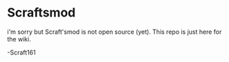 # Scraftsmod
i'm sorry but Scraft'smod is not open source (yet).
This repo is just here for the wiki.

  -Scraft161
